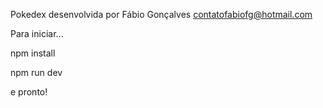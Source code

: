Pokedex desenvolvida por Fábio Gonçalves
contatofabiofg@hotmail.com

Para iniciar...

npm install

npm run dev

e pronto!
